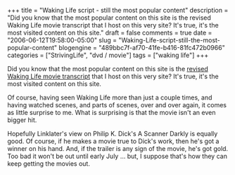 +++
title = "Waking Life script - still the most popular content"
description = "Did you know that the most popular content on this site is the revised Waking Life movie transcript that I host on this very site?  It's true, it's the most visited content on this site."
draft = false
comments = true
date = "2006-06-12T19:58:00-05:00"
slug = "Waking-Life-script-still-the-most-popular-content"
blogengine = "489bbc7f-af70-41fe-b416-81fc472b0966"
categories = ["StrivingLife", "dvd / movie"]
tags = ["waking life"]
+++

<p>
Did you know that the most popular content on this site is the <a href="https://wakinglifemovie.net/">revised Waking Life movie transcript</a> that I host on this very site?  It&#39;s true, it&#39;s the most visited content on this site.<!--more--><!--adsense-->
</p>
<p>
Of course, having seen Waking Life more than just a couple times, and having watched scenes, and parts of scenes, over and over again, it comes as little surprise to me.  What is surprising is that the movie isn&#39;t an even bigger hit.
</p>
<p>
Hopefully Linklater&#39;s view on Philip K. Dick&#39;s A Scanner Darkly is equally good.  Of course, if he makes a movie true to Dick&#39;s work, then he&#39;s got a winner on his hand.  And, if the trailer is any sign of the movie, he&#39;s got gold.  Too bad it won&#39;t be out until early July ... but, I suppose that&#39;s how they can keep getting the movies out.
</p>

